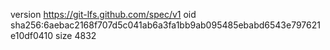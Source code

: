 version https://git-lfs.github.com/spec/v1
oid sha256:6aebac2168f707d5c041ab6a3fa1bb9ab095485ebabd6543e797621e10df0410
size 4832
